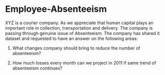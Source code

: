 # Employee-Absenteeism

XYZ is a courier company. As we appreciate that human capital plays an important role in collection, transportation and delivery. The company is passing through genuine issue of Absenteeism. The company has shared it dataset and requested to have an answer on the following areas:

1. What changes company should bring to reduce the number of absenteeism?

2. How much losses every month can we project in 2011 if same trend of absenteeism continues?
